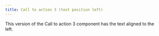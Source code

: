 ```yaml
---
title: Call to action 3 (text position left)
---
```

This version of the Call to action 3 component has the text aligned to the left.